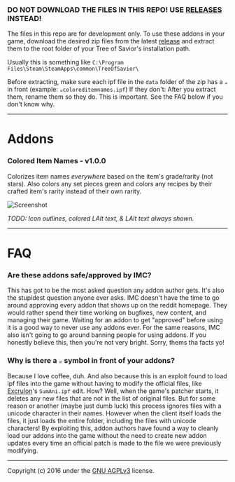 ### DO NOT DOWNLOAD THE FILES IN THIS REPO! USE [RELEASES](https://github.com/TehSeph/tos-addons/releases) INSTEAD!

The files in this repo are for development only. To use these addons in your game, download the desired zip files from the latest [release](https://github.com/TehSeph/tos-addons/releases) and extract them to the root folder of your Tree of Savior's installation path.

Usually this is something like `C:\Program Files\Steam\SteamApps\common\TreeOfSavior\`

Before extracting, make sure each ipf file in the `data` folder of the zip has a `☕` in front (example: `☕coloreditemnames.ipf`)
If they don't: After you extract them, rename them so they do. This is important. See the FAQ below if you don't know why.

---

# Addons

### Colored Item Names - v1.0.0

Colorizes item names *_everywhere_* based on the item's grade/rarity (not stars). Also colors any set pieces green and colors any recipes by their crafted item's rarity instead of their own rarity.

![Screenshot](http://i.imgur.com/9R6zTBo.jpg)

*TODO: Icon outlines, colored LAlt text, & LAlt text always shown.*

---

# FAQ

### Are these addons safe/approved by IMC?
This has got to be the most asked question any addon author gets. It's also the stupidest question anyone ever asks. IMC doesn't have the time to go around approving every addon that shows up on the reddit homepage. They would rather spend their time working on bugfixes, new content, and managing their game. Waiting for an addon to get "approved" before using it is a good way to never use any addons ever. For the same reasons, IMC also isn't going to go around banning people for using addons. If you honestly believe this, then you're not very bright. Sorry, thems tha facts yo!

### Why is there a `☕` symbol in front of your addons?
Because I love coffee, duh. And also because this is an exploit found to load ipf files into the game without having to modify the official files, like [Excrulon](https://github.com/Excrulon/Tree-of-Savior-Lua-Mods)'s `SumAni.ipf` edit. How? Well, when the game's patcher starts, it deletes any new files that are not in the list of original files. But for some reason or another (maybe just dumb luck) this process ignores files with a unicode character in their names. However when the client itself loads the files, it just loads the entire folder, including the files with unicode characters! By exploiting this, addon authors have found a way to cleanly load our addons into the game without the need to create new addon updates every time an official patch is made to the file we were previously modifying.

---
Copyright (c) 2016 under the [GNU AGPLv3](https://github.com/TehSeph/tos-addons/blob/master/LICENSE) license.
